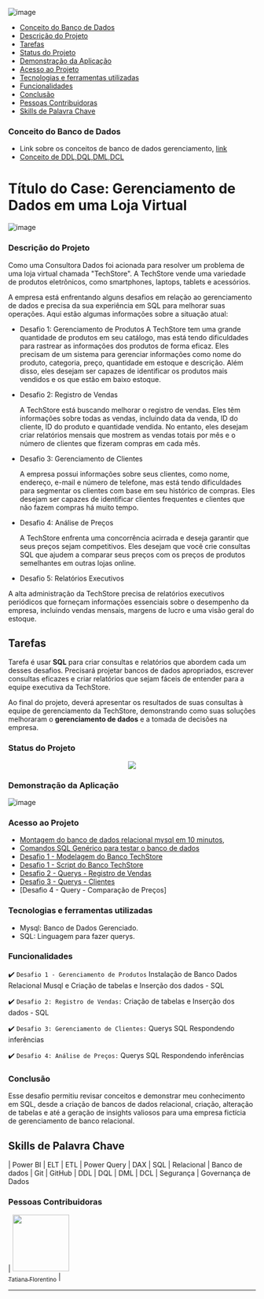 ![image](https://github.com/TatianaFlorentino/BancoDados/assets/41309689/a96a6555-4df0-41ce-9821-6450b9c52c79)


* [Conceito do Banco de Dados](#conceito-do-banco-de-dados)
* [Descrição do Projeto](#descrição-do-projeto)
* [Tarefas](#tarefas)  
* [Status do Projeto](#status-do-projeto)
* [Demonstração da Aplicação](#demonstração-da-aplicação)
* [Acesso ao Projeto](#acesso-ao-projeto)
* [Tecnologias e ferramentas utilizadas](#tecnologias-e-ferramentas-utilizadas)
* [Funcionalidades](#funcionalidades)
* [Conclusão](#conclusão)
* [Pessoas Contribuidoras](#pessoas-contribuidoras)
* [Skills de Palavra Chave](#skills-de-palavra-chave)


### Conceito do Banco de Dados
* Link sobre os conceitos de banco de dados gerenciamento, [link](https://apps.univesp.br/novotec/introducao-a-banco-de-dados)
* [Conceito de DDL,DQL,DML,DCL](https://www.youtube.com/watch?v=3Oa-7y4hzM0)


# Título do Case: Gerenciamento de Dados em uma Loja Virtual

![image](https://github.com/TatianaFlorentino/BancoDados/assets/41309689/ddc32043-5573-4e90-8a81-414f19bf8ab9)

### Descrição do Projeto

Como uma Consultora Dados foi acionada para resolver um problema de uma loja virtual chamada "TechStore". A TechStore vende uma variedade de produtos eletrônicos, como smartphones, laptops, tablets e acessórios.

A empresa está enfrentando alguns desafios em relação ao gerenciamento de dados e precisa da sua experiência em SQL para melhorar suas operações. Aqui estão algumas informações sobre a situação atual:

* Desafio 1: Gerenciamento de Produtos
  A TechStore tem uma grande quantidade de produtos em seu catálogo, mas está tendo dificuldades para rastrear as informações dos produtos de forma eficaz. Eles precisam de um sistema para gerenciar informações como nome do produto, categoria, preço, quantidade em estoque e descrição. Além disso, eles desejam ser capazes de identificar os produtos mais vendidos e os que estão em baixo estoque.

* Desafio 2: Registro de Vendas

   A TechStore está buscando melhorar o registro de vendas. Eles têm informações sobre todas as vendas, incluindo data da venda, ID do cliente, ID do produto e quantidade vendida. No entanto, eles desejam criar relatórios mensais que mostrem as vendas totais por mês e o número de clientes que fizeram compras em cada mês.

* Desafio 3: Gerenciamento de Clientes

  A empresa possui informações sobre seus clientes, como nome, endereço, e-mail e número de telefone, mas está tendo dificuldades para segmentar os clientes com base em seu histórico de compras. Eles desejam ser capazes de identificar clientes frequentes e clientes que não fazem compras há muito tempo.

* Desafio 4: Análise de Preços

  A TechStore enfrenta uma concorrência acirrada e deseja garantir que seus preços sejam competitivos. Eles desejam que você crie consultas SQL que ajudem a comparar seus preços com os preços de produtos semelhantes em outras lojas online.

* Desafio 5: Relatórios Executivos

 A alta administração da TechStore precisa de relatórios executivos periódicos que forneçam informações essenciais sobre o desempenho da empresa, incluindo vendas mensais, margens de lucro e uma visão geral do estoque.

## Tarefas

 Tarefa é usar **SQL** para criar consultas e relatórios que abordem cada um desses desafios.  Precisará projetar bancos de dados apropriados, escrever consultas eficazes e criar relatórios que sejam fáceis de entender para a equipe executiva da TechStore.

Ao final do projeto,  deverá apresentar os resultados de suas consultas à equipe de gerenciamento da TechStore, demonstrando como suas soluções melhoraram o **gerenciamento de dados** e a tomada de decisões na empresa.


### Status do Projeto

<p align="center">
   <img src="http://img.shields.io/static/v1?label=STATUS&message=ANDAMENTO&color=RED&style=for-the-badge" #vitrinedev/>
</p>


### Demonstração da Aplicação

![image](https://github.com/TatianaFlorentino/BancoDados/assets/41309689/24bb4682-1e11-4fb0-9137-e76065c4caf6)


### Acesso ao Projeto
* [Montagem do banco de dados relacional mysql em 10 minutos](https://github.com/TatianaFlorentino/BancoDados/blob/main/MYSQL%20-%20Montagem%20do%20banco%20de%20dados%20relacional.txt),
* [Comandos SQL Genérico para testar o banco de dados](https://github.com/TatianaFlorentino/BancoDados/blob/main/Comandos.sql)
* [Desafio 1 - Modelagem do Banco TechStore](https://github.com/TatianaFlorentino/BancoDados/blob/main/ER_TechStore.png)
* [Desafio 1 - Script do Banco TechStore](https://github.com/TatianaFlorentino/BancoDados/blob/main/Comandos_TechStore.sql)
* [Desafio 2 - Querys - Registro de Vendas](https://github.com/TatianaFlorentino/BancoDados/blob/main/Comandos_Desafio_2_Querys_TechStore.sql)
* [Desafio 3 - Querys - Clientes](https://github.com/TatianaFlorentino/BancoDados/blob/main/Comandos_Desafio_3_Querys_TechStore.txt)
* [Desafio 4 - Query - Comparação de Preços]


### Tecnologias e ferramentas utilizadas
* Mysql: Banco de Dados Gerenciado. 
* SQL: Linguagem para fazer querys.
 
### Funcionalidades

:heavy_check_mark: `Desafio 1 - Gerenciamento de Produtos` Instalação de Banco Dados Relacional Musql e Criação de tabelas e Inserção dos dados - SQL  

:heavy_check_mark: `Desafio 2: Registro de Vendas:` Criação de tabelas e Inserção dos dados - SQL  

:heavy_check_mark: `Desafio 3: Gerenciamento de Clientes:` Querys SQL Respondendo inferências

:heavy_check_mark: `Desafio 4: Análise de Preços:` Querys SQL Respondendo inferências


### Conclusão
Esse desafio permitiu revisar conceitos e demonstrar  meu conhecimento em SQL, desde a criação de bancos de dados relacional, criação, alteração de tabelas e até a geração de insights valiosos para uma empresa fictícia de gerenciamento de banco relacional.


## Skills de Palavra Chave
| Power BI | ELT | ETL | Power Query | DAX | SQL | Relacional | Banco de dados |  Git | GitHub |  DDL | DQL | DML | DCL | Segurança | Governança de Dados

### Pessoas Contribuidoras

| [<img src="https://avatars.githubusercontent.com/tatianaflorentino?v=4" width=115><br><sub>Tatiana Florentino</sub>](https://github.com/TatianaFlorentino) | 

<hr>





